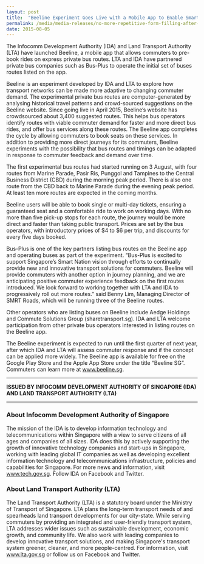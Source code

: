 ```yaml
---
layout: post
title:  "Beeline Experiment Goes Live with a Mobile App to Enable Smart, Pre-booked Express Bus Rides"
permalink: /media/media-releases/no-more-repetitive-form-filling-after-you-tell-us-once-for-government-services
date: 2015-08-05
---
```

The Infocomm Development Authority (IDA) and Land Transport Authority (LTA) have launched Beeline, a mobile app that allows commuters to pre-book rides on express private bus routes. LTA and IDA have partnered private bus companies such as Bus-Plus to operate the initial set of buses routes listed on the app.

Beeline is an experiment developed by IDA and LTA to explore how transport networks can be made more adaptive to changing commuter demand. The experimental private bus routes are computer-generated by analysing historical travel patterns and crowd-sourced suggestions on the Beeline website. Since going live in April 2015, Beeline’s website has crowdsourced about 3,400 suggested routes. This helps bus operators identify routes with viable commuter demand for faster and more direct bus rides, and offer bus services along these routes. The Beeline app completes the cycle by allowing commuters to book seats on these services. In addition to providing more direct journeys for its commuters, Beeline experiments with the possibility that bus routes and timings can be adapted in response to commuter feedback and demand over time.

The first experimental bus routes had started running on 3 August, with four routes from Marine Parade, Pasir Ris, Punggol and Tampines to the Central Business District (CBD) during the morning peak period. There is also one route from the CBD back to Marine Parade during the evening peak period. At least ten more routes are expected in the coming months.

Beeline users will be able to book single or multi-day tickets, ensuring a guaranteed seat and a comfortable ride to work on working days. With no more than five pick-up stops for each route, the journey would be more direct and faster than taking public transport. Prices are set by the bus operators, with introductory prices of $4 to $6 per trip, and discounts for every five days booked.

Bus-Plus is one of the key partners listing bus routes on the Beeline app and operating buses as part of the experiment. “Bus-Plus is excited to support Singapore’s Smart Nation vision through efforts to continually provide new and innovative transport solutions for commuters. Beeline will provide commuters with another option in journey planning, and we are anticipating positive commuter experience feedback on the first routes introduced. We look forward to working together with LTA and IDA to progressively roll out more routes.” said Benny Lim, Managing Director of SMRT Roads, which will be running three of the Beeline routes.

Other operators who are listing buses on Beeline include Aedge Holdings and Commute Solutions Group (sharetransport.sg). IDA and LTA welcome participation from other private bus operators interested in listing routes on the Beeline app.

The Beeline experiment is expected to run until the first quarter of next year, after which IDA and LTA will assess commuter response and if the concept can be applied more widely. The Beeline app is available for free on the Google Play Store and the Apple App Store under the title “Beeline SG”. Commuters can learn more at www.beeline.sg.

---

**ISSUED BY INFOCOMM DEVELOPMENT AUTHORITY OF SINGAPORE (IDA) AND LAND TRANSPORT AUTHORITY (LTA)**

---

### **About Infocomm Development Authority of Singapore**
The mission of the IDA is to develop information technology and telecommunications within Singapore with a view to serve citizens of all ages and companies of all sizes. IDA does this by actively supporting the growth of innovative technology companies and start-ups in Singapore, working with leading global IT companies as well as developing excellent information technology and telecommunications infrastructure, policies and capabilities for Singapore. For more news and information, visit www.tech.gov.sg. Follow IDA on Facebook and Twitter.

### **About Land Transport Authority (LTA)**
The Land Transport Authority (LTA) is a statutory board under the Ministry of Transport of Singapore. LTA plans the long-term transport needs of and spearheads land transport developments for our city-state. While serving commuters by providing an integrated and user-friendly transport system, LTA addresses wider issues such as sustainable development, economic growth, and community life. We also work with leading companies to develop innovative transport solutions, and making Singapore's transport system greener, cleaner, and more people-centred. For information, visit www.lta.gov.sg or follow us on Facebook and Twitter.
